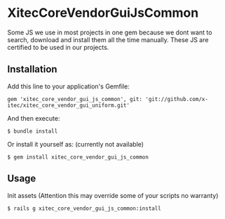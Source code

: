 # XitecCoreVendorGuiJsCommon

Some JS we use in most projects in one gem because we dont want to search, download and install them all the time manually.
These JS are certified to be used in our projects. 

## Installation


Add this line to your application's Gemfile:

    gem 'xitec_core_vendor_gui_js_common', git: 'git://github.com/x-itec/xitec_core_vendor_gui_uniform.git'

And then execute:

    $ bundle install



Or install it yourself as: (currently not available)

    $ gem install xitec_core_vendor_gui_js_common

## Usage

Init assets (Attention this may override some of your scripts no warranty)

    $ rails g xitec_core_vendor_gui_js_common:install



